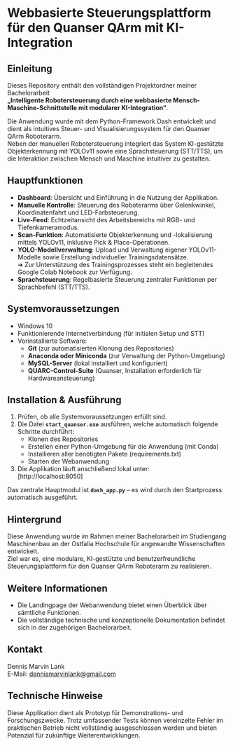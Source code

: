 # Webbasierte Steuerungsplattform für den Quanser QArm mit KI-Integration

## Einleitung
Dieses Repository enthält den vollständigen Projektordner meiner Bachelorarbeit  
**„Intelligente Robotersteuerung durch eine webbasierte Mensch-Maschine-Schnittstelle mit modularer KI-Integration“**.

Die Anwendung wurde mit dem Python-Framework Dash entwickelt und dient als intuitives Steuer- und Visualisierungssystem für den Quanser QArm Roboterarm.  
Neben der manuellen Robotersteuerung integriert das System KI-gestützte Objekterkennung mit YOLOv11 sowie eine Sprachsteuerung (STT/TTS), um die Interaktion zwischen Mensch und Maschine intuitiver zu gestalten.

## Hauptfunktionen
- **Dashboard**: Übersicht und Einführung in die Nutzung der Applikation.
- **Manuelle Kontrolle**: Steuerung des Roboterarms über Gelenkwinkel, Koordinatenfahrt und LED-Farbsteuerung.
- **Live-Feed**: Echtzeitansicht des Arbeitsbereichs mit RGB- und Tiefenkameramodus.
- **Scan-Funktion**: Automatisierte Objekterkennung und -lokalisierung mittels YOLOv11, inklusive Pick & Place-Operationen.
- **YOLO-Modellverwaltung**: Upload und Verwaltung eigener YOLOv11-Modelle sowie Erstellung individueller Trainingsdatensätze.  
  ➔ Zur Unterstützung des Trainingsprozesses steht ein begleitendes Google Colab Notebook zur Verfügung.
- **Sprachsteuerung**: Regelbasierte Steuerung zentraler Funktionen per Sprachbefehl (STT/TTS).

## Systemvoraussetzungen
- Windows 10
- Funktionierende Internetverbindung (für initialen Setup und STT)
- Vorinstallierte Software:
  - **Git** (zur automatisierten Klonung des Repositories)
  - **Anaconda oder Miniconda** (zur Verwaltung der Python-Umgebung)
  - **MySQL-Server** (lokal installiert und konfiguriert)
  - **QUARC-Control-Suite** (Quanser, Installation erforderlich für Hardwareansteuerung)

## Installation & Ausführung
1. Prüfen, ob alle Systemvoraussetzungen erfüllt sind.
2. Die Datei **`start_quanser.exe`** ausführen, welche automatisch folgende Schritte durchführt:
   - Klonen des Repositories
   - Erstellen einer Python-Umgebung für die Anwendung (mit Conda)
   - Installieren aller benötigten Pakete (requirements.txt)
   - Starten der Webanwendung
3. Die Applikation läuft anschließend lokal unter:  
   [http://localhost:8050]

Das zentrale Hauptmodul ist **`dash_app.py`** – es wird durch den Startprozess automatisch ausgeführt.

## Hintergrund
Diese Anwendung wurde im Rahmen meiner Bachelorarbeit im Studiengang Maschinenbau an der Ostfalia Hochschule für angewandte Wissenschaften entwickelt.  
Ziel war es, eine modulare, KI-gestützte und benutzerfreundliche Steuerungsplattform für den Quanser QArm Roboterarm zu realisieren.

## Weitere Informationen
- Die Landingpage der Webanwendung bietet einen Überblick über sämtliche Funktionen.
- Die vollständige technische und konzeptionelle Dokumentation befindet sich in der zugehörigen Bachelorarbeit.

## Kontakt
Dennis Marvin Lank  
E-Mail: dennismarvinlank@gmail.com

## Technische Hinweise
Diese Applikation dient als Prototyp für Demonstrations- und Forschungszwecke.
Trotz umfassender Tests können vereinzelte Fehler im praktischen Betrieb nicht vollständig ausgeschlossen werden und bieten Potenzial für zukünftige Weiterentwicklungen.
